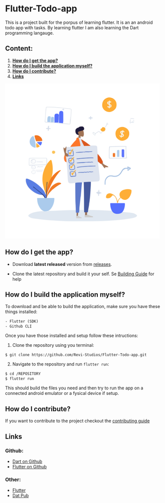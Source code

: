 # Flutter-Todo-app
This is a project built for the porpus of learning flutter. It is an an android todo app with tasks. By learning flutter I am also learning the Dart programming langauge.

## Content:
 1. [**How do I get the app?**](#how-do-i-get-the-app)
 2. [**How do I build the application myself?**](#how-do-i-build-the-application-myself)
 3. [**How do I contribute?**](#how-do-i-contribute)
 4. [**Links**](#links)
<img src="assets/images/task_man.svg" width="500">

## How do I get the app?

- Download **latest released** version from [releases](https://github.com/Revi-Studios/Flutter-Todo-app/releases/tag/1.0).

- Clone the latest repository and build it your self. Se [Building Guide](#building-the-app-your-self) for help


## How do I build the application myself?
To download and be able to build the application, make sure you have these things installed:
```
- Flutter (SDK)
- Github CLI
```

Once you have those installed and setup follow these intructions:
1. Clone the repository using you terminal:
```
$ git clone https://github.com/Revi-Studios/Flutter-Todo-app.git
```
2. Navigate to the repository and run `flutter run`:
```
$ cd /REPOSITORY
$ flutter run
```
This should build the files you need and then try to run the app on a connected android emulator or a fysical device if setup.

## How do I contribute?
If you want to contribute to the project checkout the [contributing guide](docs/CONTRIBUTING.md)

## Links
### Github:
- [Dart on Github](https://github.com/dart-lang)
- [Flutter on Github](https://github.com/flutter/)

### Other:
- [Flutter](https://flutter.dev/)
- [Dat Pub](https://pub.dev/)

